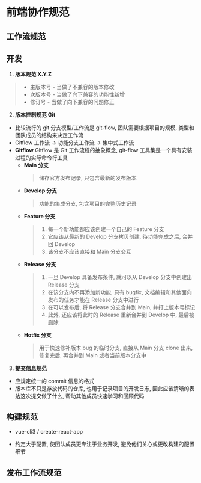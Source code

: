 <!--
 * @Description:
 * @Author: Tong Chen
 * @Date: 2022-09-29 09:27:33
 * @LastEditTime: 2022-09-29 10:28:58
 * @LastEditors:
-->

# 前端协作规范

## 工作流规范

## 开发

1. **版本规范 X.Y.Z**

> - 主版本号 - 当做了不兼容的版本修改
> - 次版本号 - 当做了向下兼容的功能性新增
> - 修订号 - 当做了向下兼容的问题修正

2. **版本控制规范 Git**

- 比较流行的 git 分支模型/工作流是 git-flow, 团队需要根据项目的规模, 类型和团队成员的结构来决定工作流
- Gitflow 工作流 -> 功能分支工作流 -> 集中式工作流
  <br>
- **Gitflow**
  Gitflow 是 Git 工作流程的抽象概念, git-flow 工具集是一个具有安装过程的实际命令行工具
  - **Main 分支**
    > 储存官方发布记录, 只包含最新的发布版本
  - **Develop 分支**
    > 功能的集成分支, 包含项目的完整历史记录
  - **Feature 分支**
    > 1. 每一个新功能都应该创建一个自己的 Feature 分支
    > 2. 它应该从最新的 Develop 分支拷贝创建, 待功能完成之后, 合并回 Develop
    > 3. 该分支不应该直接和 Main 分支交互
  - **Release 分支**
    > 1. 一旦 Develop 具备发布条件, 就可以从 Develop 分支中创建出 Release 分支
    > 2. 在该分支内不再添加新功能, 只有 bugfix, 文档编辑和其他面向发布的任务才能在 Release 分支中进行
    > 3. 在可以发布后, 将 Release 分支合并到 Main, 并打上版本号标记
    > 4. 此外, 还应该将此时的 Release 重新合并到 Develop 中, 最后被删除
  - **Hotfix 分支**
    > 用于快速修补版本 bug 的临时分支, 直接从 Main 分支 clone 出来, 修复完后, 再合并到 Main 或者当前版本分支中

3. **提交信息规范**

- 应规定统一的 commit 信息的格式
- 版本库不只是存放代码的仓库, 也用于记录项目的开发日志, 因此应该清晰的表达这次提交做了什么, 帮助其他成员快速学习和回顾代码

## 构建规范

- vue-cli3 / create-react-app

- 约定大于配置, 使团队成员更专注于业务开发, 避免他们关心或更改构建的配置细节

## 发布工作流规范
